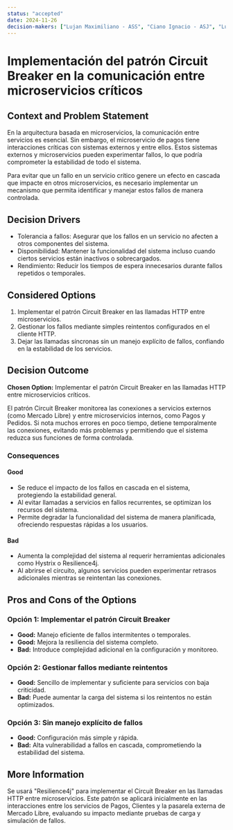 ```yaml
---
status: "accepted"
date: 2024-11-26
decision-makers: ["Lujan Maximiliano - ASS", "Ciano Ignacio - ASJ", "Lujan Nicolas - ASC"]
---
```


# Implementación del patrón Circuit Breaker en la comunicación entre microservicios críticos

## Context and Problem Statement

En la arquitectura basada en microservicios, la comunicación entre servicios es esencial. Sin embargo, el microservicio de pagos tiene interacciones críticas con sistemas externos y entre ellos. Estos sistemas externos y microservicios pueden experimentar fallos, lo que podría comprometer la estabilidad de todo el sistema.

Para evitar que un fallo en un servicio crítico genere un efecto en cascada que impacte en otros microservicios, es necesario implementar un mecanismo que permita identificar y manejar estos fallos de manera controlada.

## Decision Drivers

* Tolerancia a fallos: Asegurar que los fallos en un servicio no afecten a otros componentes del sistema.
* Disponibilidad: Mantener la funcionalidad del sistema incluso cuando ciertos servicios están inactivos o sobrecargados.
* Rendimiento: Reducir los tiempos de espera innecesarios durante fallos repetidos o temporales.

## Considered Options

1. Implementar el patrón Circuit Breaker en las llamadas HTTP entre microservicios.
2. Gestionar los fallos mediante simples reintentos configurados en el cliente HTTP.
3. Dejar las llamadas síncronas sin un manejo explícito de fallos, confiando en la estabilidad de los servicios.

## Decision Outcome

**Chosen Option:** Implementar el patrón Circuit Breaker en las llamadas HTTP entre microservicios críticos.  

El patrón Circuit Breaker monitorea las conexiones a servicios externos (como Mercado Libre) y entre microservicios internos, como Pagos y Pedidos. Si nota muchos errores en poco tiempo, detiene temporalmente las conexiones, evitando más problemas y permitiendo que el sistema reduzca sus funciones de forma controlada.

### Consequences

#### Good
- Se reduce el impacto de los fallos en cascada en el sistema, protegiendo la estabilidad general.
- Al evitar llamadas a servicios en fallos recurrentes, se optimizan los recursos del sistema.
- Permite degradar la funcionalidad del sistema de manera planificada, ofreciendo respuestas rápidas a los usuarios.

#### Bad
- Aumenta la complejidad del sistema al requerir herramientas adicionales como Hystrix o Resilience4j.
- Al abrirse el circuito, algunos servicios pueden experimentar retrasos adicionales mientras se reintentan las conexiones.

## Pros and Cons of the Options

### Opción 1: Implementar el patrón Circuit Breaker
- **Good:** Manejo eficiente de fallos intermitentes o temporales.
- **Good:** Mejora la resiliencia del sistema completo.
- **Bad:** Introduce complejidad adicional en la configuración y monitoreo.

### Opción 2: Gestionar fallos mediante reintentos
- **Good:** Sencillo de implementar y suficiente para servicios con baja criticidad.
- **Bad:** Puede aumentar la carga del sistema si los reintentos no están optimizados.

### Opción 3: Sin manejo explícito de fallos
- **Good:** Configuración más simple y rápida.
- **Bad:** Alta vulnerabilidad a fallos en cascada, comprometiendo la estabilidad del sistema.

## More Information

Se usará "Resilience4j" para implementar el Circuit Breaker en las llamadas HTTP entre microservicios. Este patrón se aplicará inicialmente en las interacciones entre los servicios de Pagos, Clientes y la pasarela externa de Mercado Libre, evaluando su impacto mediante pruebas de carga y simulación de fallos.
